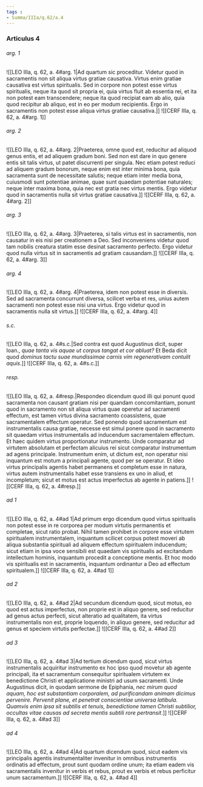 ```yaml
---
tags : 
- Summa/IIIa/q.62/a.4
---
```


### Articulus 4

###### arg. 1
![[LEO IIIa, q. 62, a. 4#arg. 1|Ad quartum sic proceditur. Videtur quod in sacramentis non sit aliqua virtus gratiae causativa. Virtus enim gratiae causativa est virtus spiritualis. Sed in corpore non potest esse virtus spiritualis, neque ita quod sit propria ei, quia virtus fluit ab essentia rei, et ita non potest eam transcendere; neque ita quod recipiat eam ab alio, quia quod recipitur ab aliquo, est in eo per modum recipientis. Ergo in sacramentis non potest esse aliqua virtus gratiae causativa.]]
![[CERF IIIa, q. 62, a. 4#arg. 1]]

###### arg. 2
![[LEO IIIa, q. 62, a. 4#arg. 2|Praeterea, omne quod est, reducitur ad aliquod genus entis, et ad aliquem gradum boni. Sed non est dare in quo genere entis sit talis virtus, ut patet discurrenti per singula. Nec etiam potest reduci ad aliquem gradum bonorum, neque enim est inter minima bona, quia sacramenta sunt de necessitate salutis; neque etiam inter media bona, cuiusmodi sunt potentiae animae, quae sunt quaedam potentiae naturales; neque inter maxima bona, quia nec est gratia nec virtus mentis. Ergo videtur quod in sacramentis nulla sit virtus gratiae causativa.]]
![[CERF IIIa, q. 62, a. 4#arg. 2]]

###### arg. 3
![[LEO IIIa, q. 62, a. 4#arg. 3|Praeterea, si talis virtus est in sacramentis, non causatur in eis nisi per creationem a Deo. Sed inconveniens videtur quod tam nobilis creatura statim esse desinat sacramento perfecto. Ergo videtur quod nulla virtus sit in sacramentis ad gratiam causandam.]]
![[CERF IIIa, q. 62, a. 4#arg. 3]]

###### arg. 4
![[LEO IIIa, q. 62, a. 4#arg. 4|Praeterea, idem non potest esse in diversis. Sed ad sacramenta concurrunt diversa, scilicet verba et res, unius autem sacramenti non potest esse nisi una virtus. Ergo videtur quod in sacramentis nulla sit virtus.]]
![[CERF IIIa, q. 62, a. 4#arg. 4]]

###### s.c.
![[LEO IIIa, q. 62, a. 4#s.c.|Sed contra est quod Augustinus dicit, super Ioan., *quae tanta vis aquae ut corpus tangat et cor abluat?* Et Beda dicit quod *dominus tactu suae mundissimae carnis vim regenerativam contulit aquis*.]]
![[CERF IIIa, q. 62, a. 4#s.c.]]

###### resp.
![[LEO IIIa, q. 62, a. 4#resp.|Respondeo dicendum quod illi qui ponunt quod sacramenta non causant gratiam nisi per quandam concomitantiam, ponunt quod in sacramento non sit aliqua virtus quae operetur ad sacramenti effectum, est tamen virtus divina sacramento coassistens, quae sacramentalem effectum operatur. Sed ponendo quod sacramentum est instrumentalis causa gratiae, necesse est simul ponere quod in sacramento sit quaedam virtus instrumentalis ad inducendum sacramentalem effectum. Et haec quidem virtus proportionatur instrumento. Unde comparatur ad virtutem absolutam et perfectam alicuius rei sicut comparatur instrumentum ad agens principale. Instrumentum enim, ut dictum est, non operatur nisi inquantum est motum a principali agente, quod per se operatur. Et ideo virtus principalis agentis habet permanens et completum esse in natura, virtus autem instrumentalis habet esse transiens ex uno in aliud, et incompletum; sicut et motus est actus imperfectus ab agente in patiens.]]
![[CERF IIIa, q. 62, a. 4#resp.]]

###### ad 1
![[LEO IIIa, q. 62, a. 4#ad 1|Ad primum ergo dicendum quod virtus spiritualis non potest esse in re corporea per modum virtutis permanentis et completae, sicut ratio probat. Nihil tamen prohibet in corpore esse virtutem spiritualem instrumentalem, inquantum scilicet corpus potest moveri ab aliqua substantia spirituali ad aliquem effectum spiritualem inducendum; sicut etiam in ipsa voce sensibili est quaedam vis spiritualis ad excitandum intellectum hominis, inquantum procedit a conceptione mentis. Et hoc modo vis spiritualis est in sacramentis, inquantum ordinantur a Deo ad effectum spiritualem.]]
![[CERF IIIa, q. 62, a. 4#ad 1]]

###### ad 2
![[LEO IIIa, q. 62, a. 4#ad 2|Ad secundum dicendum quod, sicut motus, eo quod est actus imperfectus, non proprie est in aliquo genere, sed reducitur ad genus actus perfecti, sicut alteratio ad qualitatem, ita virtus instrumentalis non est, proprie loquendo, in aliquo genere, sed reducitur ad genus et speciem virtutis perfectae.]]
![[CERF IIIa, q. 62, a. 4#ad 2]]

###### ad 3
![[LEO IIIa, q. 62, a. 4#ad 3|Ad tertium dicendum quod, sicut virtus instrumentalis acquiritur instrumento ex hoc ipso quod movetur ab agente principali, ita et sacramentum consequitur spiritualem virtutem ex benedictione Christi et applicatione ministri ad usum sacramenti. Unde Augustinus dicit, in quodam sermone de Epiphania, *nec mirum quod aquam, hoc est substantiam corporalem, ad purificandam animam dicimus pervenire. Pervenit plane, et penetrat conscientiae universa latibula. Quamvis enim ipsa sit subtilis et tenuis, benedictione tamen Christi subtilior, occultas vitae causas ad secreta mentis subtili rore pertransit*.]]
![[CERF IIIa, q. 62, a. 4#ad 3]]

###### ad 4
![[LEO IIIa, q. 62, a. 4#ad 4|Ad quartum dicendum quod, sicut eadem vis principalis agentis instrumentaliter invenitur in omnibus instrumentis ordinatis ad effectum, prout sunt quodam ordine unum; ita etiam eadem vis sacramentalis invenitur in verbis et rebus, prout ex verbis et rebus perficitur unum sacramentum.]]
![[CERF IIIa, q. 62, a. 4#ad 4]]

